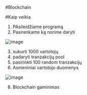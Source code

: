 #Blockchain

#Kaip veikia 

1. PAsileidžiame programą
2. Pasirenkame ką norime daryti 

 ![image](https://user-images.githubusercontent.com/75576100/139308052-b7c8cfa3-9efb-4da6-89cd-59382dae244e.png)
 
3. sukurti 1000 vartotojų
5. padaryti tranzakcijų pool
6. pasirinkti 100 random tranzakcijų
7. Asmeniniai vartotojo duomenys

  ![image](https://user-images.githubusercontent.com/75576100/139308302-f4c3b2e6-a3d3-496b-83fd-a3a4dc359a3e.png)

8. Blockchain gaminimas
